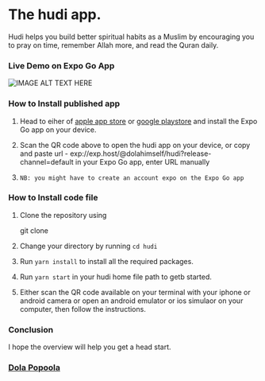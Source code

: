 # The hudi app. 
Hudi helps you build better spiritual habits as a Muslim by encouraging you to pray on time, remember Allah more, and read the Quran daily. 

### Live Demo on Expo Go App
![IMAGE ALT TEXT HERE](https://raw.githubusercontent.com/PramodVemulapalli/reactnative-expo-uikitten-firebase-auth/master/assets/icons/expo-min.png)

### **How to Install published app**

1.  Head to eiher of [apple app store](https://apps.apple.com/us/app/expo-go/id982107779) or [google playstore](https://play.google.com/store/apps/details?id=host.exp.exponent&hl=en&gl=US) and install the Expo Go app on your device.

2.  Scan the QR code above to open the hudi app on your device, or copy and paste url - exp://exp.host/@dolahimself/hudi?release-channel=default in your Expo Go app, enter URL manually

3.  `NB: you might have to create an account expo on the Expo Go app`

### **How to Install code file**

1.  Clone the repository using

    git clone 

2. Change your directory by running `cd hudi`

3. Run `yarn install` to install all the required packages.

4. Run `yarn start` in your hudi home file path to getb started.
   
5. Either scan the QR code available on your terminal with your iphone or android camera or open an android emulator or ios simulaor on your computer, then follow the instructions.


### Conclusion

I hope the overview will help you get a head start.

### [Dola Popoola](https://github.com/dolahimself)

